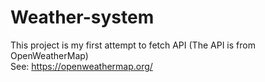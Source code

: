 # Weather-system
This project is my first attempt to fetch API (The API is from OpenWeatherMap)
</br>
See:
https://openweathermap.org/
